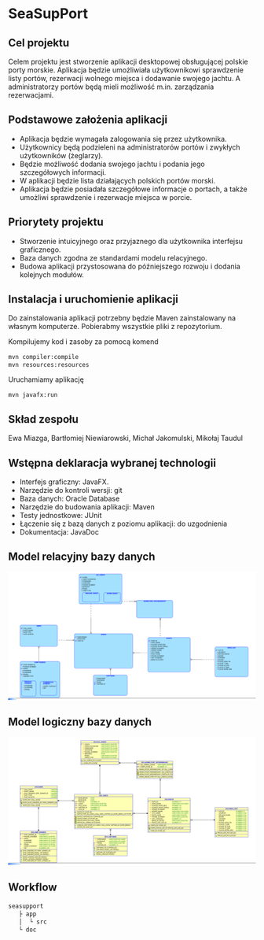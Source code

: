 # SeaSupPort



## Cel projektu

Celem projektu jest stworzenie aplikacji desktopowej obsługującej polskie porty morskie. Aplikacja będzie umożliwiała użytkownikowi sprawdzenie listy portów, rezerwacji wolnego miejsca i dodawanie swojego jachtu. A administratorzy portów będą mieli możliwość m.in. zarządzania rezerwacjami.


## Podstawowe założenia aplikacji

- Aplikacja będzie wymagała zalogowania się przez użytkownika.
- Użytkownicy będą podzieleni na administratorów portów i zwykłych użytkowników (żeglarzy).
- Będzie możliwość dodania swojego jachtu i podania jego szczegółowych informacji.
- W aplikacji będzie lista działających polskich portów morski.
- Aplikacja będzie posiadała szczegółowe informacje o portach, a także umożliwi sprawdzenie i rezerwacje miejsca w porcie.


## Priorytety projektu

- Stworzenie intuicyjnego oraz przyjaznego dla użytkownika interfejsu graficznego.
- Baza danych zgodna ze standardami modelu relacyjnego. 
- Budowa aplikacji przystosowana do późniejszego rozwoju i dodania kolejnych modułów.


## Instalacja i uruchomienie aplikacji

Do zainstalowania aplikacji potrzebny będzie Maven zainstalowany na własnym komputerze.
Pobierabmy wszystkie pliki z repozytorium.

Kompilujemy kod i zasoby za pomocą komend
```
mvn compiler:compile
mvn resources:resources
```
Uruchamiamy aplikację
```
mvn javafx:run
```


## Skład zespołu

Ewa Miazga, Bartłomiej Niewiarowski, Michał Jakomulski, Mikołaj Taudul


## Wstępna deklaracja wybranej technologii

- Interfejs graficzny: JavaFX.
- Narzędzie do kontroli wersji: git
- Baza danych: Oracle Database
- Narzędzie do budowania aplikacji: Maven
- Testy jednostkowe: JUnit
- Łączenie się z bazą danych z poziomu aplikacji: do uzgodnienia
- Dokumentacja: JavaDoc


## Model relacyjny bazy danych

![model_relacyjny.png](./db_scripts/model_relacyjny.png)

## Model logiczny bazy danych

![mode_logiczny.png](./db_scripts/mode_logiczny.png)


## Workflow

```
seasupport
   ├ app
   │  └ src
   └ doc
```
